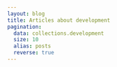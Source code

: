 ```yaml
---
layout: blog
title: Articles about development
pagination:
  data: collections.development
  size: 10
  alias: posts
  reverse: true
---
```



